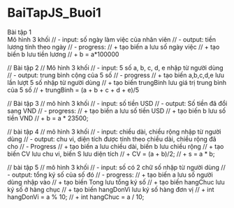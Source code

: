 # BaiTapJS_Buoi1

 Bài tập 1 
<br> Mô hình 3 khối
// - input: số ngày làm việc của nhân viên
// - output: tiền lương tính theo ngày
// - progress: 
//     + tạo biến a lưu số ngày việc
//     + tạo biến b lưu tiền lương
//     + b = a*100000

// Bài tập 2
// Mô hình 3 khối
// - input: 5 số a, b, c, d, e nhập từ người dùng
// - output: trung bình cộng của 5 số
// - progress
//      + tạo biến a,b,c,d,e lưu lần lượt 5 số nhập từ người dùng
// + tạo biến trungBinh lưu giá trị trung bình của 5 số
// + trungBinh = (a + b + c + d + e)/5


// Bài tập 3
// mô hình 3 khối
// - input: số tiền USD
// - output: Số tiền đã đổi sang VND
// - progress:
//     + tạo biến a lưu số tiền USD
//     + tạo biến b lưu số tiền VND
//     + b = a * 23500;

// bài tập 4 
// mô hình 3 khối
// - input: chiều dài, chiều rộng nhập từ người dùng
// - output: chu vi, diện tích được tính theo chiều dài, chiều rộng đã cho
// - Progress
//     + tạo biến a lưu chiều dài, biến b lưu chiều rộng
//     + tạo biến CV lưu chu vi, biến S lưu diện tích
//     + CV = (a + b)/2;
//     + s = a * b;

// bài tập 5
// mô hình 3 khối
// - input: số có 2 chữ số nhập từ người dùng
// - output: tổng ký số của số đó
// - progress: 
//     + tạo biến a lưu số người dùng nhập vào
//     + tạo biến Tong lưu tổng ký số
//     + tạo biến hangChuc lưu ký số ở hàng chục
//     + tạo biến hangDonVi lưu ký số hàng đơn vị
//     + int hangDonVi = a % 10;
//     + int hangChuc = a / 10;



